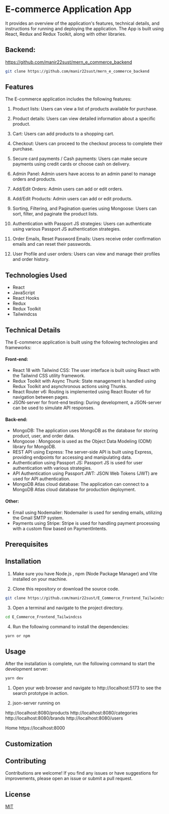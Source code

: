 # E-commerce Application App

It provides an overview of the application's features, technical details, and instructions for running and deploying the application. The App is built using React, Redux and Redux Toolkit, along with other libraries.

## Backend:

https://github.com/manir22sust/mern_e_commerce_backend

```bash
git clone https://github.com/manir22sust/mern_e_commerce_backend
```

## Features

The E-commerce application includes the following features:

1. Product lists: Users can view a list of products available for purchase.

2. Product details: Users can view detailed information about a specific product.

3. Cart: Users can add products to a shopping cart.

4. Checkout: Users can proceed to the checkout process to complete their purchase.
5. Secure card payments / Cash payments: Users can make secure payments using credit cards or choose cash on delivery.
6. Admin Panel: Admin users have access to an admin panel to manage orders and products.
7. Add/Edit Orders: Admin users can add or edit orders.
8. Add/Edit Products: Admin users can add or edit products.
9. Sorting, Filtering, and Pagination queries using Mongoose: Users can sort, filter, and paginate the product lists.
10. Authentication with Passport JS strategies: Users can authenticate using various Passport JS authentication strategies.
11. Order Emails, Reset Password Emails: Users receive order confirmation emails and can reset their passwords.
12. User Profile and user orders: Users can view and manage their profiles and order history.

## Technologies Used

- React
- JavaScript
- React Hooks
- Redux
- Redux Toolkit
- Tailwindcss

## Technical Details

The E-commerce application is built using the following technologies and frameworks:

#### Front-end:

- React 18 with Tailwind CSS: The user interface is built using React with the Tailwind CSS utility framework.
- Redux Toolkit with Async Thunk: State management is handled using Redux Toolkit and asynchronous actions using Thunks.
- React Router v6: Routing is implemented using React Router v6 for navigation between pages.
- JSON-server for front-end testing: During development, a JSON-server can be used to simulate API responses.

#### Back-end:

- MongoDB: The application uses MongoDB as the database for storing product, user, and order data.
- Mongoose : Mongoose is used as the Object Data Modeling (ODM) library for MongoDB.
- REST API using Express: The server-side API is built using Express, providing endpoints for accessing and manipulating data.
- Authentication using Passport JS: Passport JS is used for user authentication with various strategies.
- API Authentication using Passport JWT: JSON Web Tokens (JWT) are used for API authentication.
- MongoDB Atlas cloud database: The application can connect to a MongoDB Atlas cloud database for production deployment.

#### Other:

- Email using Nodemailer: Nodemailer is used for sending emails, utilizing the Gmail SMTP system.
- Payments using Stripe: Stripe is used for handling payment processing with a custom flow based on PaymentIntents.

## Prerequisites

## Installation

1. Make sure you have Node.js , npm (Node Package Manager) and Vite installed on your machine.

2. Clone this repository or download the source code.

```bash
git clone https://github.com/manir22sust/E_Commerce_Frontend_Tailwindcss.git
```

3. Open a terminal and navigate to the project directory.

```bash
cd E_Commerce_Frontend_Tailwindcss
```

4. Run the following command to install the dependencies:

```bash
yarn or npm
```

## Usage

After the installation is complete, run the following command to start the development server:

```bash
yarn dev
```

1. Open your web browser and navigate to http://localhost:5173 to see the search prototype in action.

2. json-server running on

http://localhost:8080/products
http://localhost:8080/categories
http://localhost:8080/brands
http://localhost:8080/users

Home https://localhost:8000

## Customization

## Contributing

Contributions are welcome! If you find any issues or have suggestions for improvements, please open an issue or submit a pull request.

## License

[MIT](https://choosealicense.com/licenses/mit/)
